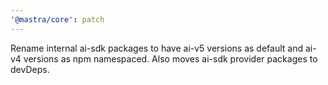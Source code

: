 ```yaml
---
'@mastra/core': patch
---
```


Rename internal ai-sdk packages to have ai-v5 versions as default and ai-v4 versions as npm namespaced. Also moves ai-sdk provider packages to devDeps.
